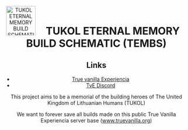<!--suppress HtmlDeprecatedAttribute -->
<div align="center">
<img alt="TUKOL ETERNAL MEMORY  BUILD  SCHEMATIC" src="./logo.webp" width="80" align=left hspace="5" vspace="5"/>
<br>
<h1>TUKOL ETERNAL MEMORY  BUILD  SCHEMATIC (TEMBS)</h1>

## Links

* [True vanilla Experiencia](https://truevanilla.org/)
* [TvE Discord](https://discord.gg/FGx3hDbvMB)

This project aims to be a memorial of the building heroes of The United Kingdom of Lithuanian Humans (TUKOL)

We want to forever save all builds made on this public True Vanilla Experiencia server base (www.truevanilla.org)
